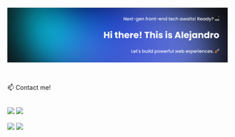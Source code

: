 ![Header](./banner.png)

<br>

📫 Contact me!

<br>

<div  align="start"> 
  <a href="https://www.linkedin.com/in/AlejandroGV96/" target="_blank"><img src="https://img.shields.io/badge/-LinkedIn-%230077B5?style=for-the-badge&logo=linkedin&logoColor=white" target="_blank"></a>   
  <a href = "mailto:alejandrogarciav96@proton.me"><img src="https://img.shields.io/badge/-Gmail-%23333?style=for-the-badge&logo=gmail&logoColor=white" target="_blank"></a>
</div>

<br>

<div>
  <img height="150em" src="https://readme-stats.clckblog.space/api?username=AlejandroGV96&show_icons=true&theme=dark&include_all_commits=true&count_private=true"/>
  <img height="150em" src="https://readme-stats.clckblog.space/api/top-langs/?username=AlejandroGV96&layout=compact&theme=dark"/>
</div>

<!--
**AlejandroGV96/AlejandroGV96** is a ✨ _special_ ✨ repository because its `README.md` (this file) appears on your GitHub profile.

Here are some ideas to get you started:

- 🔭 I’m currently working on ...
- 🌱 I’m currently learning ...
- 👯 I’m looking to collaborate on ...
- 🤔 I’m looking for help with ...
- 💬 Ask me about ...
- 📫 How to reach me: ...
- 😄 Pronouns: ...
- ⚡ Fun fact: ...
-->
